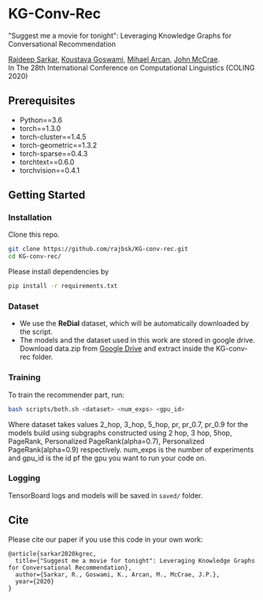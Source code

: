 # KG-Conv-Rec

"Suggest me a movie for tonight": Leveraging Knowledge Graphs for Conversational Recommendation

<!-- ### [arXiv](https://arxiv.org/abs/1908.05391) -->

[Rajdeep Sarkar](https://dsi.nuigalway.ie/people/bb4f17b35edea725a26cf3e4e62bdd229d6ab978), [Koustava Goswami](https://dsi.nuigalway.ie/people/3c152032cea339067a0d1cb991e817271a98cf2c), [Mihael Arcan](https://dsi.nuigalway.ie/people/88b498677b9bf3780bf3d5151abbc5d69112dff8), [
John McCrae](https://dsi.nuigalway.ie/people/25cb2c4c1429e8dff2bdaa3a11fb8a5666d3872c).<br>
In The 28th International Conference on Computational Linguistics (COLING 2020)

## Prerequisites

- Python==3.6
- torch==1.3.0
- torch-cluster==1.4.5
- torch-geometric==1.3.2
- torch-sparse==0.4.3
- torchtext==0.6.0
- torchvision==0.4.1
## Getting Started

### Installation

Clone this repo.

```bash
git clone https://github.com/rajbsk/KG-conv-rec.git
cd KG-conv-rec/
```

Please install dependencies by

```bash
pip install -r requirements.txt
```

### Dataset

- We use the **ReDial** dataset, which will be automatically downloaded by the script.
- The models and the dataset used in this work are stored in google drive. Download data.zip from [Google Drive]() and extract inside the KG-conv-rec folder.

### Training

To train the recommender part, run:

```bash
bash scripts/both.sh <dataset> <num_exps> <gpu_id>
```
Where dataset takes values 2_hop, 3_hop, 5_hop, pr, pr_0.7, pr_0.9 for the models build using subgraphs constructed using 2 hop, 3 hop, 5hop, PageRank, Personalized PageRank(alpha=0.7), Personalized PageRank(alpha=0.9) respectively. num_exps is the number of experiments and gpu_id is the id pf the gpu you want to run your code on.

### Logging

TensorBoard logs and models will be saved in `saved/` folder.

## Cite

Please cite our paper if you use this code in your own work:

```
@article{sarkar2020kgrec,
  title={"Suggest me a movie for tonight": Leveraging Knowledge Graphs for Conversational Recommendation},
  author={Sarkar, R., Goswami, K., Arcan, M., McCrae, J.P.},
  year={2020}
}
```
